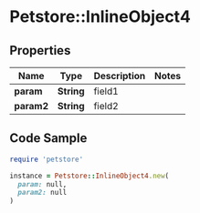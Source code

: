 # Petstore::InlineObject4

## Properties

| Name | Type | Description | Notes |
| ---- | ---- | ----------- | ----- |
| **param** | **String** | field1 |  |
| **param2** | **String** | field2 |  |

## Code Sample

```ruby
require 'petstore'

instance = Petstore::InlineObject4.new(
  param: null,
  param2: null
)
```

